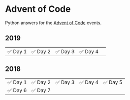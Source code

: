 # Advent of Code
Python answers for the [Advent of Code][1] events.

## 2019
|     |     |     |     |     |
|:---:|:---:|:---:|:---:|:---:|
| ✅ Day 1 | ✅ Day 2 | ✅ Day 3 | ✅ Day 4 |   |

## 2018
|     |     |     |     |     |
|:---:|:---:|:---:|:---:|:---:|
| ✅ Day 1 | ✅ Day 2 | ✅ Day 3 | ✅ Day 4 | ✅ Day 5 |
| ✅ Day 6 | ✅ Day 7 |  |  |  |

[1]:	https://adventofcode.com/ "Advent of Code"